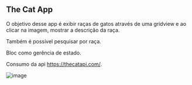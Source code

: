 <h2>The Cat App</h2>

O objetivo desse app é exibir raças de gatos através de uma gridview e ao clicar na imagem, mostrar a descrição da raça.

Também é possível pesquisar por raça.

Bloc como gerência de estado.

Consumo da api https://thecatapi.com/.

![image](https://user-images.githubusercontent.com/61761638/117517157-7ab85c80-af71-11eb-945a-e1e6f27303be.png)
